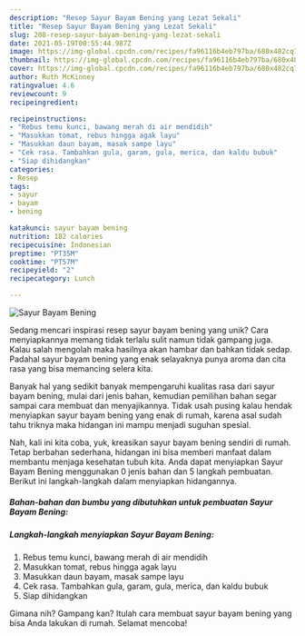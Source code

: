 ```yaml
---
description: "Resep Sayur Bayam Bening yang Lezat Sekali"
title: "Resep Sayur Bayam Bening yang Lezat Sekali"
slug: 208-resep-sayur-bayam-bening-yang-lezat-sekali
date: 2021-05-19T00:55:44.987Z
image: https://img-global.cpcdn.com/recipes/fa96116b4eb797ba/680x482cq70/sayur-bayam-bening-foto-resep-utama.jpg
thumbnail: https://img-global.cpcdn.com/recipes/fa96116b4eb797ba/680x482cq70/sayur-bayam-bening-foto-resep-utama.jpg
cover: https://img-global.cpcdn.com/recipes/fa96116b4eb797ba/680x482cq70/sayur-bayam-bening-foto-resep-utama.jpg
author: Ruth McKinney
ratingvalue: 4.6
reviewcount: 9
recipeingredient:

recipeinstructions:
- "Rebus temu kunci, bawang merah di air mendidih"
- "Masukkan tomat, rebus hingga agak layu"
- "Masukkan daun bayam, masak sampe layu"
- "Cek rasa. Tambahkan gula, garam, gula, merica, dan kaldu bubuk"
- "Siap dihidangkan"
categories:
- Resep
tags:
- sayur
- bayam
- bening

katakunci: sayur bayam bening 
nutrition: 182 calories
recipecuisine: Indonesian
preptime: "PT35M"
cooktime: "PT57M"
recipeyield: "2"
recipecategory: Lunch

---
```



![Sayur Bayam Bening](https://img-global.cpcdn.com/recipes/fa96116b4eb797ba/680x482cq70/sayur-bayam-bening-foto-resep-utama.jpg)

Sedang mencari inspirasi resep sayur bayam bening yang unik? Cara menyiapkannya memang tidak terlalu sulit namun tidak gampang juga. Kalau salah mengolah maka hasilnya akan hambar dan bahkan tidak sedap. Padahal sayur bayam bening yang enak selayaknya punya aroma dan cita rasa yang bisa memancing selera kita.



Banyak hal yang sedikit banyak mempengaruhi kualitas rasa dari sayur bayam bening, mulai dari jenis bahan, kemudian pemilihan bahan segar sampai cara membuat dan menyajikannya. Tidak usah pusing kalau hendak menyiapkan sayur bayam bening yang enak di rumah, karena asal sudah tahu triknya maka hidangan ini mampu menjadi suguhan spesial.


Nah, kali ini kita coba, yuk, kreasikan sayur bayam bening sendiri di rumah. Tetap berbahan sederhana, hidangan ini bisa memberi manfaat dalam membantu menjaga kesehatan tubuh kita. Anda dapat menyiapkan Sayur Bayam Bening menggunakan 0 jenis bahan dan 5 langkah pembuatan. Berikut ini langkah-langkah dalam menyiapkan hidangannya.

<!--inarticleads1-->

##### Bahan-bahan dan bumbu yang dibutuhkan untuk pembuatan Sayur Bayam Bening:





<!--inarticleads2-->

##### Langkah-langkah menyiapkan Sayur Bayam Bening:

1. Rebus temu kunci, bawang merah di air mendidih
1. Masukkan tomat, rebus hingga agak layu
1. Masukkan daun bayam, masak sampe layu
1. Cek rasa. Tambahkan gula, garam, gula, merica, dan kaldu bubuk
1. Siap dihidangkan




Gimana nih? Gampang kan? Itulah cara membuat sayur bayam bening yang bisa Anda lakukan di rumah. Selamat mencoba!
